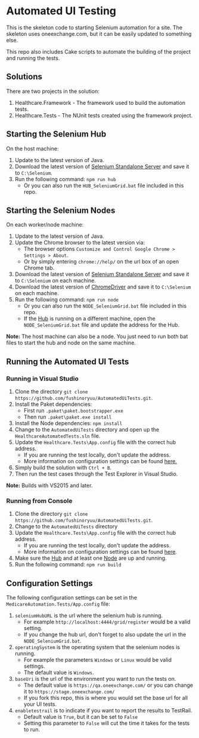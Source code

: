 # Automated UI Testing
This is the skeleton code to starting Selenium automation for a site. The skeleton uses oneexchange.com, but it can be easily updated to something else.

This repo also includes Cake scripts to automate the building of the project and running the tests.

## Solutions
There are two projects in the solution:

1. Healthcare.Framework - The framework used to build the automation tests.
2. Healthcare.Tests - The NUnit tests created using the framework project.

## Starting the Selenium Hub
On the host machine:

1. Update to the latest version of Java.
2. Download the latest version of [Selenium Standalone Server](http://www.seleniumhq.org/download) and save it to `C:\Selenium`.
3. Run the following command: `npm run hub`
   - Or you can also run the `HUB_SeleniumGrid.bat` file included in this repo.

## Starting the Selenium Nodes
On each worker/node machine:

1. Update to the latest version of Java.
2. Update the Chrome browser to the latest version via:
   - The browser options `Customize and Control Google Chrome > Settings > About`.
   - Or by simply entering `chrome://help/` on the url box of an open Chrome tab.
3. Download the latest version of [Selenium Standalone Server](http://www.seleniumhq.org/download) and save it to `C:\Selenium` on each machine.
4. Download the latest version of [ChromeDriver](https://sites.google.com/a/chromium.org/chromedriver/downloads)  and save it to `C:\Selenium` on each machine.
5. Run the following command: `npm run node`
   - Or you can also run the `NODE_SeleniumGrid.bat` file included in this repo.
   - If the [Hub](#starting-the-selenium-hub) is running on a different machine, open the `NODE_SeleniumGrid.bat` file and update the address for the Hub.

**Note:** The host machine can also be a node. You just need to run both bat files to start the hub and node on the same machine.

## Running the Automated UI Tests

### Running in Visual Studio
1. Clone the directory `git clone https://github.com/fushinoryuu/AutomatedUiTests.git`.
2. Install the Paket dependencies:
   - First run `.paket\paket.bootstrapper.exe`
   - Then run `.paket\paket.exe install`
3. Install the Node dependencies: `npm install`
4. Change to the `AutomatedUiTests` directory and open up the `HealthcareAutomatedTests.sln` file.
5. Update the `Healthcare.Tests\App.config` file with the correct hub address.
   - If you are running the test locally, don't update the address.
   - More information on configuration settings can be found [here.](#configuration-settings)
6. Simply build the solution with `Ctrl + B`.
7. Then run the test cases through the Test Explorer in Visual Studio.

**Note:** Builds with VS2015 and later.

### Running from Console
1. Clone the directory `git clone https://github.com/fushinoryuu/AutomatedUiTests.git`.
2. Change to the `AutomatedUiTests` directory
3. Update the `Healthcare.Tests\App.config` file with the correct hub address.
   - If you are running the test locally, don't update the address.
   - More information on configuration settings can be found [here](#configuration-settings).
4. Make sure the [Hub](#starting-the-selenium-hub) and at least one [Node](#starting-the-selenium-nodes) are up and running.
5. Run the following command: `npm run build`

## Configuration Settings
The following configuration settings can be set in the `MedicareAutomation.Tests/App.config` file:

1. `seleniumHubURL` is the url where the selenium hub is running.
   - For example `http://localhost:4444/grid/register` would be a valid setting.
   - If you change the hub url, don't forget to also update the url in the `NODE_SeleniumGrid.bat`.
2. `operatingSystem` is the operating system that the selenium nodes is running.
   - For example the parameters `Windows` or `Linux` would be valid settings.
   - The default value is `Windows`.
3. `baseUri` is the url of the environment you want to run the tests on.
	 - The default value is `https://qa.oneexchange.com/` or you can change it to `https://stage.oneexchange.com/`
	 - If you fork this repo, this is where you would set the base url for all your UI tests.
4. `enabletestrail` is to indicate if you want to report the results to TestRail.
	 - Default value is `True`, but it can be set to `False`
	 - Setting this parameter to `False` will cut the time it takes for the tests to run.
